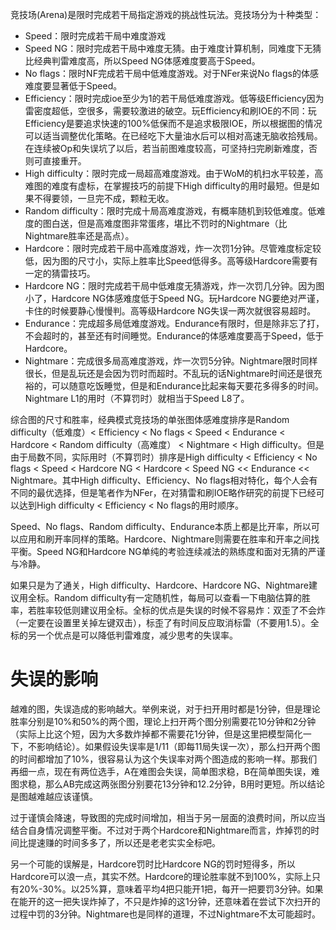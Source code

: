 竞技场(Arena)是限时完成若干局指定游戏的挑战性玩法。竞技场分为十种类型：
- Speed：限时完成若干局中难度游戏
- Speed NG：限时完成若干局中难度无猜。由于难度计算机制，同难度下无猜比经典判雷难度高，所以Speed NG体感难度要高于Speed。
- No flags：限时NF完成若干局中低难度游戏。对于NFer来说No flags的体感难度要显著低于Speed。
- Efficiency：限时完成ioe至少为1的若干局低难度游戏。低等级Efficiency因为雷密度超低，空很多，需要较激进的破空。玩Efficiency和刷IOE的不同：玩Efficiency是要追求快速的100%低保而不是追求极限IOE，所以根据图的情况可以适当调整优化策略。在已经吃下大量油水后可以相对高速无脑收拾残局。在连续被Op和失误坑了以后，若当前图难度较高，可坚持扫完刷新难度，否则可直接重开。
- High difficulty：限时完成一局超高难度游戏。由于WoM的机扫水平较差，高难图的难度有虚标，在掌握技巧的前提下High difficulty的用时最短。但是如果不得要领，一旦完不成，颗粒无收。
- Random difficulty：限时完成十局高难度游戏，有概率随机到较低难度。低难度的图白送，但是高难度图非常蛋疼，堪比不罚时的Nightmare（比Nightmare胜率还是高点）。
- Hardcore：限时完成若干局中高难度游戏，炸一次罚1分钟。尽管难度标定较低，因为图的尺寸小，实际上胜率比Speed低得多。高等级Hardcore需要有一定的猜雷技巧。
- Hardcore NG：限时完成若干局中低难度无猜游戏，炸一次罚几分钟。因为图小了，Hardcore NG体感难度低于Speed NG。玩Hardcore NG要绝对严谨，卡住的时候要静心慢慢判。高等级Hardcore NG失误一两次就很容易超时。
- Endurance：完成超多局低难度游戏。Endurance有限时，但是除非忘了打，不会超时的，甚至还有时间睡觉。Endurance的体感难度要高于Speed，低于Hardcore。
- Nightmare：完成很多局高难度游戏，炸一次罚5分钟。Nightmare限时同样很长，但是乱玩还是会因为罚时而超时。不乱玩的话Nightmare时间还是很充裕的，可以随意吃饭睡觉，但是和Endurance比起来每天要花多得多的时间。Nightmare L1的用时（不算罚时）就相当于Speed L8了。

综合图的尺寸和胜率，经典模式竞技场的单张图体感难度排序是Random difficulty（低难度）< Efficiency < No flags < Speed < Endurance < Hardcore < Random difficulty（高难度） < Nightmare < High difficulty。但是由于局数不同，实际用时（不算罚时）排序是High difficulty < Efficiency < No flags < Speed < Hardcore NG < Hardcore < Speed NG << Endurance << Nightmare。其中High difficulty、Efficiency、No flags相对特化，每个人会有不同的最优选择，但是笔者作为NFer，在对猜雷和刷IOE略作研究的前提下已经可以达到High difficulty < Efficiency < No flags的用时顺序。

Speed、No flags、Random difficulty、Endurance本质上都是比开率，所以可以应用和刷开率同样的策略。Hardcore、Nightmare则需要在胜率和开率之间找平衡。Speed NG和Hardcore NG单纯的考验连续减法的熟练度和面对无猜的严谨与冷静。

如果只是为了通关，High difficulty、Hardcore、Hardcore NG、Nightmare建议用全标。Random difficulty有一定随机性，每局可以查看一下电脑估算的胜率，若胜率较低则建议用全标。全标的优点是失误的时候不容易炸：双歪了不会炸（一定要在设置里关掉左键双击），标歪了有时间反应取消标雷（不要用1.5）。全标的另一个优点是可以降低判雷难度，减少思考的失误率。

# 失误的影响
越难的图，失误造成的影响越大。举例来说，对于扫开用时都是1分钟，但是理论胜率分别是10%和50%的两个图，理论上扫开两个图分别需要花10分钟和2分钟（实际上比这个短，因为大多数炸掉都不需要花1分钟，但是这里把模型简化一下，不影响结论）。如果假设失误率是1/11（即每11局失误一次），那么扫开两个图的时间都增加了10%，很容易认为这个失误率对两个图造成的影响一样。那我们再细一点，现在有两位选手，A在难图会失误，简单图求稳，B在简单图失误，难图求稳，那么AB完成这两张图分别要花13分钟和12.2分钟，B用时更短。所以结论是图越难越应该谨慎。

过于谨慎会降速，导致图的完成时间增加，相当于另一层面的浪费时间，所以应当结合自身情况调整平衡。不过对于两个Hardcore和Nightmare而言，炸掉罚的时间比提速赚的时间多多了，所以还是老老实实全标吧。

另一个可能的误解是，Hardcore罚时比Hardcore NG的罚时短得多，所以Hardcore可以浪一点，其实不然。Hardcore的理论胜率就不到100%，实际上只有20%-30%。以25%算，意味着平均4把只能开1把，每开一把要罚3分钟。如果在能开的这一把失误炸掉了，不只是炸掉的这1分钟，还意味着在尝试下次扫开的过程中罚的3分钟。Nightmare也是同样的道理，不过Nightmare不太可能超时。